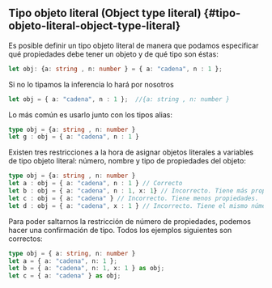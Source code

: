 ## Tipo objeto literal \(Object type literal\) {#tipo-objeto-literal-object-type-literal}

Es posible definir un tipo objeto literal de manera que podamos especificar qué propiedades debe tener un objeto y de qué tipo son éstas:

```ts
let obj: {a: string , n: number } = { a: "cadena", n : 1 };
```

Si no lo tipamos la inferencia lo hará por nosotros

```ts
let obj = { a: "cadena", n : 1 };  //{a: string , n: number }
```

Lo más común es usarlo junto con los tipos alias:

```ts
type obj = {a: string , n: number }
let g : obj = { a: "cadena", n : 1 }
```

Existen tres restricciones a la hora de asignar objetos literales a variables de tipo objeto literal: número, nombre y tipo de propiedades del objeto:

```ts
type obj = {a: string , n: number }
let a : obj = { a: "cadena", n : 1 } // Correcto
let b : obj = { a: "cadena", n : 1, x: 1} // Incorrecto. Tiene más propiedades.
let c : obj = { a: "cadena" } // Incorrecto. Tiene menos propiedades.
let d : obj = { a: "cadena", x : 1 } // Incorrecto. Tiene el mismo número de propiedades pero no se llaman igual.
```

Para poder saltarnos la restricción de número de propiedades, podemos hacer una confirmación de tipo. Todos los ejemplos siguientes son correctos:

```ts
type obj = { a: string, n: number }
let a = { a: "cadena", n: 1 };
let b = { a: "cadena", n: 1, x: 1 } as obj;
let c = { a: "cadena" } as obj;
```



